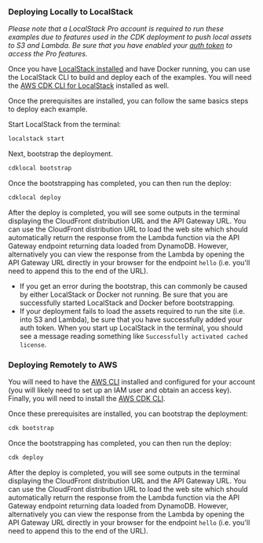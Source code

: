 ### Deploying Locally to LocalStack

_Please note that a LocalStack Pro account is required to run these examples due to features used in the CDK deployment to push local assets to S3 and Lambda. Be sure that you have enabled your [auth token](https://docs.localstack.cloud/getting-started/auth-token/) to access the Pro features._

Once you have [LocalStack installed](https://docs.localstack.cloud/getting-started/installation/) and have Docker running, you can use the LocalStack CLI to build and deploy each of the examples. You will need the [AWS CDK CLI for LocalStack](https://docs.localstack.cloud/user-guide/integrations/aws-cdk/#aws-cdk-cli-for-localstack) installed as well.

Once the prerequisites are installed, you can follow the same basics steps to deploy each example.

Start LocalStack from the terminal:

```bash
localstack start
```

Next, bootstrap the deployment.

```bash
cdklocal bootstrap
```

Once the bootstrapping has completed, you can then run the deploy:

```bash
cdklocal deploy
```

After the deploy is completed, you will see some outputs in the terminal displaying the CloudFront distribution URL and the API Gateway URL. You can use the CloudFront distribution URL to load the web site which should automatically return the response from the Lambda function via the API Gateway endpoint returning data loaded from DynamoDB. However, alternatively you can view the response from the Lambda by opening the API Gateway URL directly in your browser for the endpoint `hello` (i.e. you'll need to append this to the end of the URL).

* If you get an error during the bootstrap, this can commonly be caused by either LocalStack or Docker not running. Be sure that you are successfully started LocalStack and Docker before bootstrapping.
* If your deployment fails to load the assets required to run the site (i.e. into S3 and Lambda), be sure that you have successfully added your auth token. When you start up LocalStack in the terminal, you should see a message reading something like `Successfully activated cached license`.

### Deploying Remotely to AWS

You will need to have the [AWS CLI](https://github.com/aws/aws-cli/tree/v2?tab=readme-ov-file#installation) installed and configured for your account (you will likely need to set up an IAM user and obtain an access key). Finally, you will need to install the [AWS CDK CLI](https://docs.aws.amazon.com/cdk/v2/guide/getting_started.html#getting_started_install).

Once these prerequisites are installed, you can bootstrap the deployment:

```bash
cdk bootstrap
```

Once the bootstrapping has completed, you can then run the deploy:

```bash
cdk deploy
```

After the deploy is completed, you will see some outputs in the terminal displaying the CloudFront distribution URL and the API Gateway URL. You can use the CloudFront distribution URL to load the web site which should automatically return the response from the Lambda function via the API Gateway endpoint returning data loaded from DynamoDB. However, alternatively you can view the response from the Lambda by opening the API Gateway URL directly in your browser for the endpoint `hello` (i.e. you'll need to append this to the end of the URL).